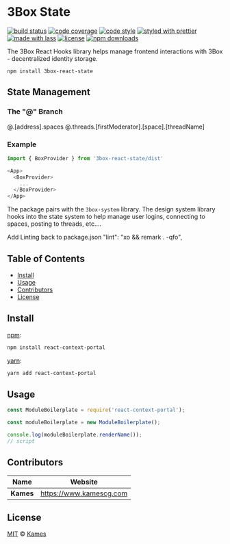 # 3Box State

[![build status](https://img.shields.io/travis/com/KamesCG/react-context-portal.svg)](https://travis-ci.com/KamesCG/react-context-portal)
[![code coverage](https://img.shields.io/codecov/c/github/KamesCG/react-context-portal.svg)](https://codecov.io/gh/KamesCG/react-context-portal)
[![code style](https://img.shields.io/badge/code_style-XO-5ed9c7.svg)](https://github.com/sindresorhus/xo)
[![styled with prettier](https://img.shields.io/badge/styled_with-prettier-ff69b4.svg)](https://github.com/prettier/prettier)
[![made with lass](https://img.shields.io/badge/made_with-lass-95CC28.svg)](https://lass.js.org)
[![license](https://img.shields.io/github/license/KamesCG/react-context-portal.svg)](LICENSE)
[![npm downloads](https://img.shields.io/npm/dt/react-context-portal.svg)](https://npm.im/react-context-portal)

The 3Box React Hooks library helps manage frontend interactions with 3Box - decentralized identity storage.

```
npm install 3box-react-state
```


## State Management

### The "@" Branch
@.[address].spaces
@.threads.[firstModerator].[space].[threadName]


### Example
```js
import { BoxProvider } from '3box-react-state/dist'

<App>
  <BoxProvider>
    ...
  </BoxProvider>
</App>
```

The package pairs with the `3box-system` library. The design system library hooks into the state system to help manage user logins, connecting to spaces, posting to threads, etc.... 


Add Linting back to package.json
"lint": "xo && remark . -qfo",

## Table of Contents

* [Install](#install)
* [Usage](#usage)
* [Contributors](#contributors)
* [License](#license)


## Install

[npm][]:

```sh
npm install react-context-portal
```

[yarn][]:

```sh
yarn add react-context-portal
```


## Usage

```js
const ModuleBoilerplate = require('react-context-portal');

const moduleBoilerplate = new ModuleBoilerplate();

console.log(moduleBoilerplate.renderName());
// script
```


## Contributors

| Name      | Website                   |
| --------- | ------------------------- |
| **Kames** | <https://www.kamescg.com> |


## License

[MIT](LICENSE) © [Kames](https://www.kamescg.com)


## 

[npm]: https://www.npmjs.com/

[yarn]: https://yarnpkg.com/
